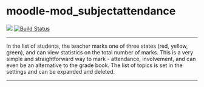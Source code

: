 # moodle-mod_subjectattendance

[![](https://img.shields.io/github/v/release/Snickser/moodle-mod_subjectattendance.svg)](https://github.com/Snickser/moodle-mod_subjectattendance/releases)
[![Build Status](https://github.com/Snickser/moodle-mod_subjectattendance/actions/workflows/moodle-ci.yml/badge.svg)](https://github.com/Snickser/moodle-mod_subjectattendance/actions/workflows/moodle-ci.yml)

*****
In the list of students, the teacher marks one of three states (red, yellow, green), and can view statistics on the total number of marks. This is a very simple and straightforward way to mark - attendance, involvement, and can even be an alternative to the grade book.
The list of topics is set in the settings and can be expanded and deleted.

*****


